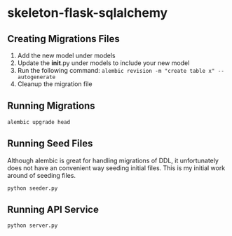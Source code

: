 # skeleton-flask-sqlalchemy

## Creating Migrations Files
1. Add the new model under models
2. Update the __init__.py under models to include your new model
3. Run the following command: `alembic revision -m "create table x" --autogenerate`
4. Cleanup the migration file

## Running Migrations
`alembic upgrade head`

## Running Seed Files
Although alembic is great for handling migrations of DDL, it unfortunately does not have an convenient way seeding initial files. This is my initial work around of seeding files.
  
`python seeder.py`

## Running API Service
`python server.py`
